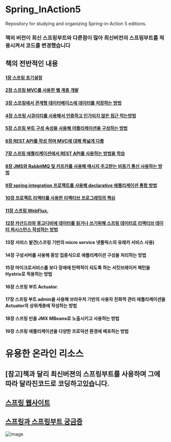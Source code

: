 # Spring_InAction5
 Repository for studying and organizing Spring-in-Action 5 editions.

### 책의 버전이 최신 스프링부트와 다른점이 많아 최신버전의 스프링부트를 적용시켜서 코드를 변경했습니다

## 책의 전반적인 내용

#### [1장 스프링 초기설정](https://github.com/saechimdaeki/SpringInAction5/tree/main/chap01)
#### [2장 스프링 MVC를 사용한 웹 계층 개발](https://github.com/saechimdaeki/SpringInAction5/tree/main/chap02)
#### [3장 스프링에서 관계형 데이터베이스에 데이터를 저장하는 방법](https://github.com/saechimdaeki/SpringInAction5/tree/main/chap03)
#### [4장 스프링 시큐리티를 사용해서 인증하고 인가되지 않은 접근 막는방법](https://github.com/saechimdaeki/SpringInAction5/tree/main/chap04)
#### [5장 스프링 부트 구성 속성을 사용해 어플리케이션을 구성하는 방법](https://github.com/saechimdaeki/SpringInAction5/tree/main/chap05)
#### [6장 REST API를 작성 하며 MVC에 대해 폭넓게 다룸](https://github.com/saechimdaeki/SpringInAction5/tree/main/chap06)
#### [7장 스프링 애플리케이션에서 REST API를 사용하는 방법을 학습](https://github.com/saechimdaeki/SpringInAction5/tree/main/chap07)
#### [8장 JMS와 RabbitMQ 및 카프카를 사용해 메시지 주고받는 비동기 통신 사용하는 방법](https://github.com/saechimdaeki/SpringInAction5/tree/main/chap08)
#### [9장 spring integration 프로젝트를 사용해 declarative 애플리케이션 통합 방법](https://github.com/saechimdaeki/SpringInAction5/tree/main/chap9)
#### [10장 프로젝트 리액터를 사용한 리액티브 프로그래밍의 핵심 ](https://github.com/saechimdaeki/SpringInAction5/tree/main/chap10)
#### [11장 스프링 WebFlux.](https://github.com/saechimdaeki/SpringInAction5/tree/main/chap11)
#### [12장 카산드라와 몽고디비에 데이터를 읽거나 쓰기위해 스프링 데이터로 리액티브 데이터 퍼시스턴스 작성하는 방법](https://github.com/saechimdaeki/SpringInAction5/tree/main/chap12)
#### 13장 서비스 발견(스프링 기반의 micro service 넷플릭스의 유레카 서비스 사용)
#### 14장 구성서버를 사용해 중앙 집중식으로 애플리케이션 구성을 처리하는 방법
#### 15장 마이크로서비스를 보다 장애에 탄력적이 되도록 하는 서킷브레이커 패턴을 Hystrix로 적용하는 방법
#### 16장 스프링 부트 Actuator.
#### 17장 스프링 부트 admin을 사용해 브라우저 기반의 사용자 친화적 관리 애플리케이션을 Actuator의 상위계층에 작성하는 방법
#### 18장 스프링 빈을 JMX MBeans로 노출시키고 사용하는 방법
#### 19장 스프링 애플리케이션을 다양한 프로덕션 환경에 배포하는 방법


# 유용한 온라인 리소스

## [참고]책과 달리 최신버젼의 스프링부트를 사용하며 그에 따라 달라진코드로 코딩하고있습니다.  

## [스프링 웹사이트](https://spring.io/guides)

## [스프링과 스프링부트 궁금증](https://stackoverflow.com/questions/tagged/spring)

![image](https://user-images.githubusercontent.com/40031858/107114378-a9f2fb00-68a8-11eb-902c-ee6b2768afe3.png)
